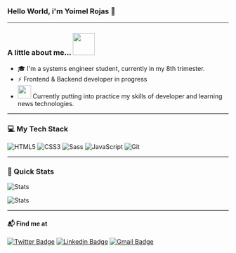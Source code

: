 ### Hello World, i'm Yoimel Rojas 👋

---

### A little about me... <img src="https://media.giphy.com/media/VgCDAzcKvsR6OM0uWg/giphy.gif" width="50">

- 🎓 I'm a systems engineer student, currently in my 8th trimester.
- ⚡️ Frontend & Backend developer in progress
- <img src="https://media.giphy.com/media/WUlplcMpOCEmTGBtBW/giphy.gif" width="30"> Currently putting into practice my skills of developer and learning news technologies.

---

### :computer: My Tech Stack

![HTML5](https://img.shields.io/badge/-HTML5-%23E44D27?style=flat-square&logo=html5&logoColor=ffffff) ![CSS3](https://img.shields.io/badge/-CSS3-%231572B6?style=flat-square&logo=css3) ![Sass](https://img.shields.io/badge/-Sass-%23CC6699?style=flat-square&logo=sass&logoColor=ffffff) ![JavaScript](https://img.shields.io/badge/-JavaScript-%23F7DF1C?style=flat-square&logo=javascript&logoColor=000000&labelColor=%23F7DF1C&color=%23FFCE5A) ![Git](https://img.shields.io/badge/-Git-%23F05032?style=flat-square&logo=git&logoColor=%23ffffff)

---

### 🚀 Quick Stats

![Stats](https://github-readme-stats.vercel.app/api/top-langs/?username=YoimelDev&layout=compact&theme=radical)

![Stats](https://github-readme-stats.vercel.app/api?username=YoimelDev&show_icons=true&theme=radical)

---

#### 📬 Find me at

[![Twitter Badge](https://img.shields.io/badge/Twitter-blue?style=flat-square&logo=twitter&logoColor=white&link=:https://twitter.com/yoimeldev)](https://twitter.com/yoimeldev) [![Linkedin Badge](https://img.shields.io/badge/-LinkedIn-blue?style=flat-square&logo=Linkedin&logoColor=white&link=https://www.linkedin.com/in/yoimel-emir-rojas-rios-52393b124//)](https://www.linkedin.com/in/yoimel-emir-rojas-rios-52393b124/) [![Gmail Badge](https://img.shields.io/badge/-yoimeldev@gmail.com-c14438?style=flat-square&logo=Gmail&logoColor=white&link=yoimeldev@gmail.com)](yoimeldev@gmail.com)
